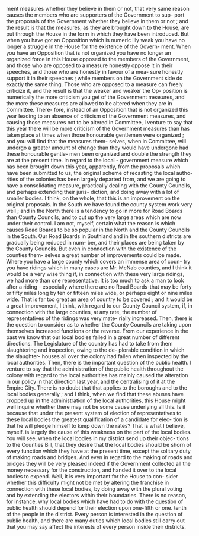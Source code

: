 ment measures whether they believe in them or not, that very same reason causes the members who are supporters of the Government to sup- port the proposals of the Government whether they believe in them or not ; and the result is that the measures, as they are brought down to the House, are put through the House in the form in which they have been introduced. But when you have got an Opposition which is numeric illy weak you have no longer a struggle in the House for the existence of the Govern- ment. When you have an Opposition that is not organized you have no longer an organized force in this House opposed to the members of the Government, and those who are opposed to a measure honestly oppose it in their speeches, and those who are honestly in favour of a mea- sure honestly support it in their speeches ; while members on the Government side do exactly the same thing. Those who are opposed to a measure can freely criticize it, and the result is that the weaker and weaker the Op- position is numerically the more criticism you get of the Government measures, and the more these measures are allowed to be altered when they are in Committee. There- fore, instead of an Opposition that is not organized this year leading to an absence of criticism of the Government measures, and causing those measures not to be altered in Committee, I venture to say that this year there will be more criticism of the Government measures than has taken place at times when those honourable gentlemen were organized ; and you will find that the measures them- selves, when in Committee, will undergo a greater amount of change than they would have undergone had these honourable gentle- men been organized and double the strength they are at the present time. In regard to the local - government measure which has been brought down this year, apparently, from the proposals which have been submitted to us, the original scheme of recasting the local autho- rities of the colonies has been largely departed from, and we are going to have a consolidating measure, practically dealing with the County Councils, and perhaps extending their juris- diction, and doing away with a lot of smaller bodies. I think, on the whole, that this is an improvement on the original proposals. In the South we have found the county system work very well ; and in the North there is a tendency to go in more for Road Boards than County Councils, and to cut up the very large areas which are now under their control. I am not, myself, certain what the reason is which causes Road Boards to be so popular in the North and the County Councils in the South. Our Road Boards in Southland and in the southern districts are gradually being reduced in num- ber, and their places are being taken by the County Councils. But even in connection with the existence of the counties them- selves a great number of improvements could be made. Where you have a large county which covers an immense area of coun- try you have ridings which in many cases are Mr. McNab counties, and I think it would be a very wise thing if, in connection with these very large ridings, we had more than one representative. It is too much to ask a man to look after a riding - especially where there are no Road Boards-that may be forty or fifty miles long by ten or fifteen miles wide, or perhaps eight or nine miles wide. That is far too great an area of country to be covered ; and it would be a great improvement, I think, with regard to our County Council system, if, in connection with the large counties, at any rate, the number of representatives of the ridings was very mate- rially increased. Then, there is the question to consider as to whether the County Councils are taking upon themselves increased functions or the reverse. From our experience in the past we know that our local bodies failed in a great number of different directions. The Legislature of the country has had to take from them slaughtering and inspection, owing to the de- plorable condition in which the slaughter- houses all over the colony had fallen when inspected by the local authorities. Then, there is the important question of the public health. I venture to say that the administration of the public health throughout the colony with regard to the local authorities has mainly caused the alteration in our policy in that direction last year, and the centralising of it at the Empire City. There is no doubt that that applies to the boroughs and to the local bodies generally ; and I think, when we find that these abuses have cropped up in the administration of the local authorities, this House might well inquire whether there may not be some cause underlying all this. Is it because that under the present system of election of representatives to these local bodies the greatest qualification of a candidate for elec- tion is that he will pledge himself to keep down the rates? That is what I believe, myself. is largely the cause of this weakness on the part of the local bodies. You will see, when the local bodies in my district send up their objec- tions to the Counties Bill, that they desire that the local bodies should be shorn of every function which they have at the present time, except the solitary duty of making roads and bridges. And even in regard to the making of roads and bridges they will be very pleased indeed if the Government collected all the money necessary for the construction, and handed it over to the local bodies to expend. Well, it is very important for the House to con- sider whether this difficulty might not be met by altering the franchise in connection with these local bodies, by doing away with the plural voting and by extending the electors within their boundaries. There is no reason, for instance, why local bodies which have had to do with the question of public health should depend for their election upon one-fifth or one. tenth of the people in the district. Every person is interested in the question of public health, and there are many duties which local bodies still carry out that you may say affect the interests of every person inside their districts. 